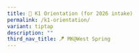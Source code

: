 ```yaml
---
title: 🏫 K1 Orientation (for 2026 intake)
permalink: /k1-orientation/
variant: tiptap
description: ""
third_nav_title: 🪁 MK@West Spring
---
```

